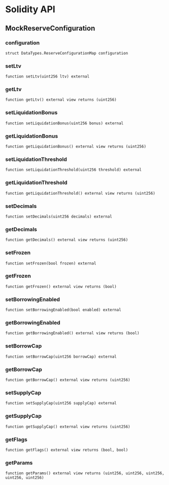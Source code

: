 # Solidity API

## MockReserveConfiguration

### configuration

```solidity
struct DataTypes.ReserveConfigurationMap configuration
```

### setLtv

```solidity
function setLtv(uint256 ltv) external
```

### getLtv

```solidity
function getLtv() external view returns (uint256)
```

### setLiquidationBonus

```solidity
function setLiquidationBonus(uint256 bonus) external
```

### getLiquidationBonus

```solidity
function getLiquidationBonus() external view returns (uint256)
```

### setLiquidationThreshold

```solidity
function setLiquidationThreshold(uint256 threshold) external
```

### getLiquidationThreshold

```solidity
function getLiquidationThreshold() external view returns (uint256)
```

### setDecimals

```solidity
function setDecimals(uint256 decimals) external
```

### getDecimals

```solidity
function getDecimals() external view returns (uint256)
```

### setFrozen

```solidity
function setFrozen(bool frozen) external
```

### getFrozen

```solidity
function getFrozen() external view returns (bool)
```

### setBorrowingEnabled

```solidity
function setBorrowingEnabled(bool enabled) external
```

### getBorrowingEnabled

```solidity
function getBorrowingEnabled() external view returns (bool)
```

### setBorrowCap

```solidity
function setBorrowCap(uint256 borrowCap) external
```

### getBorrowCap

```solidity
function getBorrowCap() external view returns (uint256)
```

### setSupplyCap

```solidity
function setSupplyCap(uint256 supplyCap) external
```

### getSupplyCap

```solidity
function getSupplyCap() external view returns (uint256)
```

### getFlags

```solidity
function getFlags() external view returns (bool, bool)
```

### getParams

```solidity
function getParams() external view returns (uint256, uint256, uint256, uint256, uint256)
```

